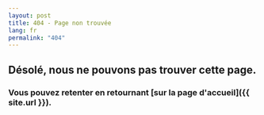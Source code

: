 ```yaml
---
layout: post
title: 404 - Page non trouvée
lang: fr
permalink: "404"
---
```



## Désolé, nous ne pouvons pas trouver cette page.
### Vous pouvez retenter en retournant [sur la page d'accueil]({{ site.url }}).
